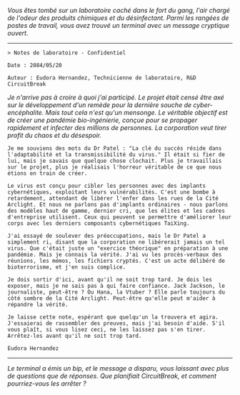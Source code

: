 _Vous êtes tombé sur un laboratoire caché dans le fort du gang, l'air chargé de l'odeur des produits chimiques et du désinfectant. Parmi les rangées de postes de travail, vous avez trouvé un terminal avec un message cryptique ouvert._

---

`> Notes de laboratoire - Confidentiel`

`Date : 2084/05/20`

`Auteur : Eudora Hernandez, Technicienne de laboratoire, R&D CircuitBreak`

_Je n'arrive pas à croire à quoi j'ai participé. Le projet était censé être axé sur le développement d'un remède pour la dernière souche de cyber-encéphalite. Mais tout cela n'est qu'un mensonge. Le véritable objectif est de créer une pandémie bio-ingénierie, conçue pour se propager rapidement et infecter des millions de personnes. La corporation veut tirer profit du chaos et du désespoir._

`Je me souviens des mots du Dr Patel : "La clé du succès réside dans l'adaptabilité et la transmissibilité du virus." Il était si fier de lui, mais je savais que quelque chose clochait. Plus je travaillais sur le projet, plus je réalisais l'horreur véritable de ce que nous étions en train de créer.`

`Le virus est conçu pour cibler les personnes avec des implants cybernétiques, exploitant leurs vulnérabilités. C'est une bombe à retardement, attendant de libérer l'enfer dans les rues de la Cité Arclight. Et nous ne parlons pas d'implants ordinaires - nous parlons des modèles haut de gamme, dernier cri, que les élites et les cadres d'entreprise utilisent. Ceux qui peuvent se permettre d'améliorer leur corps avec les derniers composants cybernétiques TaiXing.`

`J'ai essayé de soulever des préoccupations, mais le Dr Patel a simplement ri, disant que la corporation ne libérerait jamais un tel virus. Que c'était juste un "exercice théorique" en préparation à une pandémie. Mais je connais la vérité. J'ai vu les procès-verbaux des réunions, les mémos, les fichiers cryptés. C'est un acte délibéré de bioterrorisme, et j'en suis complice.`

`Je dois sortir d'ici, avant qu'il ne soit trop tard. Je dois les exposer, mais je ne sais pas à qui faire confiance. Jack Jackson, le journaliste, peut-être ? Ou Hana, la Vtuber ? Elle parle toujours du côté sombre de la Cité Arclight. Peut-être qu'elle peut m'aider à répandre la vérité.`

`Je laisse cette note, espérant que quelqu'un la trouvera et agira. J'essaierai de rassembler des preuves, mais j'ai besoin d'aide. S'il vous plaît, si vous lisez ceci, ne les laissez pas s'en tirer. Arrêtez-les avant qu'il ne soit trop tard.`

`Eudora Hernandez`

---

_Le terminal a émis un bip, et le message a disparu, vous laissant avec plus de questions que de réponses. Que planifiait CircuitBreak, et comment pourriez-vous les arrêter ?_
